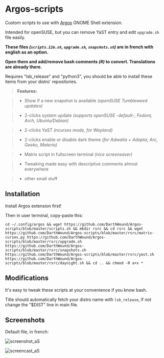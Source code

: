 # Argos-scripts
Custom scripts to use with [Argos](https://extensions.gnome.org/extension/1176/argos/) GNOME Shell extension.

Intended for openSUSE, but you can remove YaST entry and edit `upgrade.sh` file easily.

**These files _(`scripts.12m.sh`, `upgrade.sh`, `snapshots.sh`)_ are in french with english as an option.**

**Open them and add/remove bash comments _(#)_ to convert. Translations are already there.**

Requires "lsb_release" and "python3", you should be able to install these items from your distro' repositories.


> **Features:**

> * Show if a new snapshot is available _(openSUSE Tumbleweed updates)_

> * 2-clicks system update _(supports openSUSE -default-, Fedora, Arch, Ubuntu/Debian)_

> * 2-clicks YaST _(ncurses mode, for Wayland)_

> * 2-clicks enable or disable dark theme _(for Adwaita + Adapta, Arc, Geeko, Materia)_

> * Matrix script in fullscreen terminal _(nice screensaver)_

> * Tweaking made easy with descriptive comments almost everywhere

> * other small stuff

## Installation
Install Argos extension first!

Then in user terminal, copy-paste this:
```
cd ~/.config/argos && wget https://github.com/DarthWound/Argos-scripts/blob/master/scripts.sh && mkdir rsrc && cd rsrc && wget https://github.com/DarthWound/Argos-scripts/blob/master/rsrc/matrix-curses.py https://github.com/DarthWound/Argos-scripts/blob/master/rsrc/upgrade.sh https://github.com/DarthWound/Argos-scripts/blob/master/rsrc/snapshots.sh https://github.com/DarthWound/Argos-scripts/blob/master/rsrc/yast.sh https://github.com/DarthWound/Argos-scripts/blob/master/rsrc/daynight.sh && cd .. && chmod -R a+x *
```

## Modifications
It's easy to tweak these scripts at your convenience if you know bash.

Title should automatically fetch your distro name with `lsb_release`, if not change the "$DIST" line in main file. 

## Screenshots
Default file, in french:

![screenshot_aS](https://i.imgur.com/DYGWBmL.png)

![screencast_aS](https://i.imgur.com/k2VavpU.gif)
